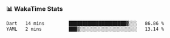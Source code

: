 ### 📊 WakaTime Stats
<!--START_SECTION:waka-->

```txt
Dart   14 mins         █████████████████████▓░░░   86.86 %
YAML   2 mins          ███▒░░░░░░░░░░░░░░░░░░░░░   13.14 %
```

<!--END_SECTION:waka-->
